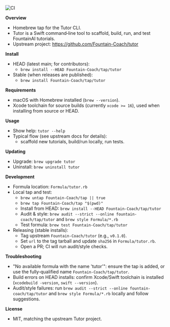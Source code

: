 ![CI](https://github.com/Fountain-Coach/homebrew-tap/actions/workflows/ci.yml/badge.svg)

**Overview**
- Homebrew tap for the Tutor CLI.
- Tutor is a Swift command‑line tool to scaffold, build, run, and test FountainAI tutorials.
- Upstream project: https://github.com/Fountain-Coach/tutor

**Install**
- HEAD (latest main; for contributors):
  - `brew install --HEAD Fountain-Coach/tap/tutor`
- Stable (when releases are published):
  - `brew install Fountain-Coach/tap/tutor`

**Requirements**
- macOS with Homebrew installed (`brew --version`).
- Xcode toolchain for source builds (currently `xcode >= 16`), used when installing from source or HEAD.

**Usage**
- Show help: `tutor --help`
- Typical flow (see upstream docs for details):
  - scaffold new tutorials, build/run locally, run tests.

**Updating**
- Upgrade: `brew upgrade tutor`
- Uninstall: `brew uninstall tutor`

**Development**
- Formula location: `Formula/tutor.rb`
- Local tap and test:
  - `brew untap Fountain-Coach/tap || true`
  - `brew tap Fountain-Coach/tap "$(pwd)"`
  - Install from HEAD: `brew install --HEAD Fountain-Coach/tap/tutor`
  - Audit & style: `brew audit --strict --online fountain-coach/tap/tutor` and `brew style Formula/*.rb`
  - Test formula: `brew test Fountain-Coach/tap/tutor`
- Releasing (stable installs):
  - Tag upstream `Fountain-Coach/tutor` (e.g., `v0.1.0`).
  - Set `url` to the tag tarball and update `sha256` in `Formula/tutor.rb`.
  - Open a PR; CI will run audit/style checks.

**Troubleshooting**
- "No available formula with the name 'tutor'": ensure the tap is added, or use the fully‑qualified name `Fountain-Coach/tap/tutor`.
- Build errors on HEAD installs: confirm Xcode/Swift toolchain is installed (`xcodebuild -version`, `swift --version`).
- Audit/style failures: run `brew audit --strict --online fountain-coach/tap/tutor` and `brew style Formula/*.rb` locally and follow suggestions.

**License**
- MIT, matching the upstream Tutor project.
